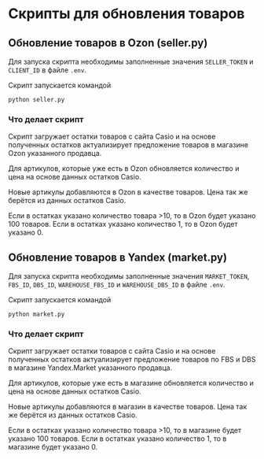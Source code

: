 # Скрипты для обновления товаров

## Обновление товаров в Ozon (seller.py)

Для запуска скрипта необходимы заполненные значения `SELLER_TOKEN` и `CLIENT_ID` в файле `.env`.

Скрипт запускается командой
```commandline
python seller.py
```

### Что делает скрипт

Скрипт загружает остатки товаров с сайта Casio и на основе полученных остатков актуализирует предложение товаров в магазине Ozon указанного продавца.

Для артикулов, которые уже есть в Ozon обновляется количество и цена на основе данных остатков Casio.

Новые артикулы добавляются в Ozon в качестве товаров. Цена так же берётся из данных остатков Casio.

Если в остатках указано количество товара >10, то в Ozon будет указано 100 товаров. Если в остатках указано количество 1, то в Ozon будет указано 0.

## Обновление товаров в Yandex (market.py)

Для запуска скрипта необходимы заполненные значения `MARKET_TOKEN`, `FBS_ID`, `DBS_ID`, `WAREHOUSE_FBS_ID` и `WAREHOUSE_DBS_ID` в файле `.env`.

Скрипт запускается командой
```commandline
python market.py
```

### Что делает скрипт

Скрипт загружает остатки товаров с сайта Casio и на основе полученных остатков актуализирует предложение товаров по FBS и DBS в магазине Yandex.Market указанного продавца.

Для артикулов, которые уже есть в магазине обновляется количество и цена на основе данных остатков Casio.

Новые артикулы добавляются в магазин в качестве товаров. Цена так же берётся из данных остатков Casio.

Если в остатках указано количество товара >10, то в магазине будет указано 100 товаров. Если в остатках указано количество 1, то в магазине будет указано 0.
